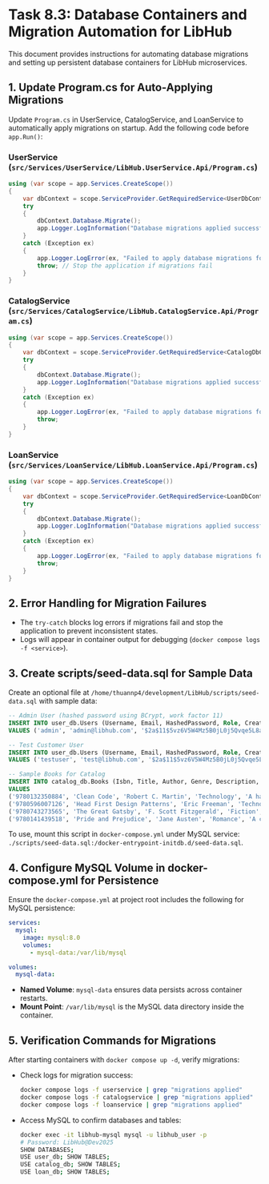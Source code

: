 # Task 8.3: Database Containers and Migration Automation for LibHub

This document provides instructions for automating database migrations and setting up persistent database containers for LibHub microservices.

## 1. Update Program.cs for Auto-Applying Migrations

Update `Program.cs` in UserService, CatalogService, and LoanService to automatically apply migrations on startup. Add the following code before `app.Run()`:

### UserService (`src/Services/UserService/LibHub.UserService.Api/Program.cs`)
```csharp
using (var scope = app.Services.CreateScope())
{
    var dbContext = scope.ServiceProvider.GetRequiredService<UserDbContext>();
    try
    {
        dbContext.Database.Migrate();
        app.Logger.LogInformation("Database migrations applied successfully for UserService.");
    }
    catch (Exception ex)
    {
        app.Logger.LogError(ex, "Failed to apply database migrations for UserService.");
        throw; // Stop the application if migrations fail
    }
}
```

### CatalogService (`src/Services/CatalogService/LibHub.CatalogService.Api/Program.cs`)
```csharp
using (var scope = app.Services.CreateScope())
{
    var dbContext = scope.ServiceProvider.GetRequiredService<CatalogDbContext>();
    try
    {
        dbContext.Database.Migrate();
        app.Logger.LogInformation("Database migrations applied successfully for CatalogService.");
    }
    catch (Exception ex)
    {
        app.Logger.LogError(ex, "Failed to apply database migrations for CatalogService.");
        throw;
    }
}
```

### LoanService (`src/Services/LoanService/LibHub.LoanService.Api/Program.cs`)
```csharp
using (var scope = app.Services.CreateScope())
{
    var dbContext = scope.ServiceProvider.GetRequiredService<LoanDbContext>();
    try
    {
        dbContext.Database.Migrate();
        app.Logger.LogInformation("Database migrations applied successfully for LoanService.");
    }
    catch (Exception ex)
    {
        app.Logger.LogError(ex, "Failed to apply database migrations for LoanService.");
        throw;
    }
}
```

## 2. Error Handling for Migration Failures

- The `try-catch` blocks log errors if migrations fail and stop the application to prevent inconsistent states.
- Logs will appear in container output for debugging (`docker compose logs -f <service>`).

## 3. Create scripts/seed-data.sql for Sample Data

Create an optional file at `/home/thuannp4/development/LibHub/scripts/seed-data.sql` with sample data:

```sql
-- Admin User (hashed password using BCrypt, work factor 11)
INSERT INTO user_db.Users (Username, Email, HashedPassword, Role, CreatedAt, UpdatedAt)
VALUES ('admin', 'admin@libhub.com', '$2a$11$5vz6V5W4Mz5B0jL0j5Qvqe5L8a8b5N5B5V5W4Mz5B0jL0j5Qvqe', 'Admin', NOW(), NOW());

-- Test Customer User
INSERT INTO user_db.Users (Username, Email, HashedPassword, Role, CreatedAt, UpdatedAt)
VALUES ('testuser', 'test@libhub.com', '$2a$11$5vz6V5W4Mz5B0jL0j5Qvqe5L8a8b5N5B5V5W4Mz5B0jL0j5Qvqe', 'Customer', NOW(), NOW());

-- Sample Books for Catalog
INSERT INTO catalog_db.Books (Isbn, Title, Author, Genre, Description, TotalCopies, AvailableCopies, CreatedAt, UpdatedAt)
VALUES 
('9780132350884', 'Clean Code', 'Robert C. Martin', 'Technology', 'A handbook of agile software craftsmanship.', 5, 5, NOW(), NOW()),
('9780596007126', 'Head First Design Patterns', 'Eric Freeman', 'Technology', 'A brain-friendly guide to design patterns.', 3, 3, NOW(), NOW()),
('9780743273565', 'The Great Gatsby', 'F. Scott Fitzgerald', 'Fiction', 'A story of the fabulously wealthy Jay Gatsby.', 4, 4, NOW(), NOW()),
('9780141439518', 'Pride and Prejudice', 'Jane Austen', 'Romance', 'A classic novel of manners and marriage.', 6, 6, NOW(), NOW());
```

To use, mount this script in `docker-compose.yml` under MySQL service: `./scripts/seed-data.sql:/docker-entrypoint-initdb.d/seed-data.sql`.

## 4. Configure MySQL Volume in docker-compose.yml for Persistence

Ensure the `docker-compose.yml` at project root includes the following for MySQL persistence:

```yaml
services:
  mysql:
    image: mysql:8.0
    volumes:
      - mysql-data:/var/lib/mysql

volumes:
  mysql-data:
```

- **Named Volume**: `mysql-data` ensures data persists across container restarts.
- **Mount Point**: `/var/lib/mysql` is the MySQL data directory inside the container.

## 5. Verification Commands for Migrations

After starting containers with `docker compose up -d`, verify migrations:

- Check logs for migration success:
  ```bash
  docker compose logs -f userservice | grep "migrations applied"
  docker compose logs -f catalogservice | grep "migrations applied"
  docker compose logs -f loanservice | grep "migrations applied"
  ```
- Access MySQL to confirm databases and tables:
  ```bash
  docker exec -it libhub-mysql mysql -u libhub_user -p
  # Password: LibHub@Dev2025
  SHOW DATABASES;
  USE user_db; SHOW TABLES;
  USE catalog_db; SHOW TABLES;
  USE loan_db; SHOW TABLES;
  ```
